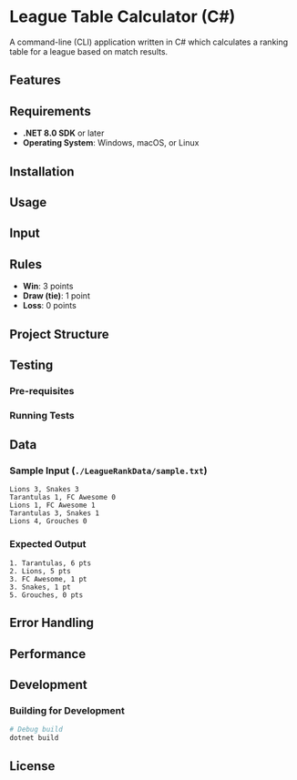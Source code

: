 # League Table Calculator (C#)

A command-line (CLI) application written in C# which calculates a ranking table for a league based on match results.

## Features

## Requirements

- **.NET 8.0 SDK** or later
- **Operating System**: Windows, macOS, or Linux

## Installation


## Usage


## Input


## Rules

- **Win**: 3 points
- **Draw (tie)**: 1 point
- **Loss**: 0 points

## Project Structure

## Testing

### Pre-requisites

### Running Tests

## Data

### Sample Input (`./LeagueRankData/sample.txt`)
```
Lions 3, Snakes 3
Tarantulas 1, FC Awesome 0
Lions 1, FC Awesome 1
Tarantulas 3, Snakes 1
Lions 4, Grouches 0
```

### Expected Output
```
1. Tarantulas, 6 pts
2. Lions, 5 pts
3. FC Awesome, 1 pt
3. Snakes, 1 pt
5. Grouches, 0 pts
```

## Error Handling


## Performance


## Development

### Building for Development
```bash
# Debug build
dotnet build
```

## License